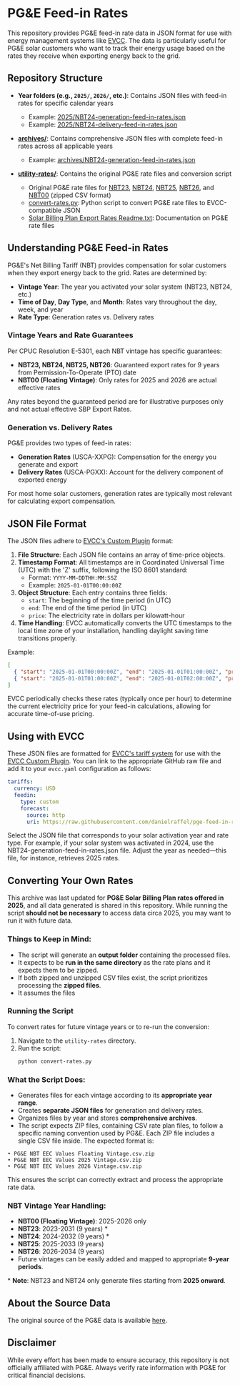 # PG&E Feed-in Rates

This repository provides PG&E feed-in rate data in JSON format for use with energy management systems like [EVCC](https://evcc.io). The data is particularly useful for PG&E solar customers who want to track their energy usage based on the rates they receive when exporting energy back to the grid.

## Repository Structure

- **Year folders (e.g., `2025/`, `2026/`, etc.)**: Contains JSON files with feed-in rates for specific calendar years
  - Example: [2025/NBT24-generation-feed-in-rates.json](2025/NBT24-generation-feed-in-rates.json)
  - Example: [2025/NBT24-delivery-feed-in-rates.json](2025/NBT24-delivery-feed-in-rates.json)

- **[archives/](https://github.com/danielraffel/pge-feed-in-rates/tree/main/archives)**: Contains comprehensive JSON files with complete feed-in rates across all applicable years
  - Example: [archives/NBT24-generation-feed-in-rates.json](https://raw.githubusercontent.com/danielraffel/pge-feed-in-rates/refs/heads/main/archives/NBT24-generation-feed-in-rates.json)

- **[utility-rates/](https://github.com/danielraffel/pge-feed-in-rates/tree/main/utililty-rates)**: Contains the original PG&E rate files and conversion script
  - Original PG&E rate files for [NBT23](https://github.com/danielraffel/pge-feed-in-rates/blob/main/utililty-rates/PG%26E%20NBT%20EEC%20Values%202023%20Vintage.csv.zip), [NBT24](https://github.com/danielraffel/pge-feed-in-rates/blob/main/utililty-rates/PG%26E%20NBT%20EEC%20Values%202024%20Vintage.csv.zip), [NBT25](https://github.com/danielraffel/pge-feed-in-rates/blob/main/utililty-rates/PG%26E%20NBT%20EEC%20Values%202025%20Vintage.csv.zip), [NBT26](https://github.com/danielraffel/pge-feed-in-rates/blob/main/utililty-rates/PG%26E%20NBT%20EEC%20Values%202026%20Vintage.csv.zip), and [NBT00](https://github.com/danielraffel/pge-feed-in-rates/blob/main/utililty-rates/PG%26E%20NBT%20EEC%20Values%20Floating%20Vintage.csv.zip) (zipped CSV format)
  - [convert-rates.py](https://github.com/danielraffel/pge-feed-in-rates/blob/main/utililty-rates/convert-rates.py): Python script to convert PG&E rate files to EVCC-compatible JSON
  - [Solar Billing Plan Export Rates Readme.txt](https://github.com/danielraffel/pge-feed-in-rates/blob/main/utililty-rates/Solar%20Billing%20Plan%20Export%20Rates%20Readme.txt): Documentation on PG&E rate files

## Understanding PG&E Feed-in Rates

PG&E's Net Billing Tariff (NBT) provides compensation for solar customers when they export energy back to the grid. Rates are determined by:

- **Vintage Year**: The year you activated your solar system (NBT23, NBT24, etc.)
- **Time of Day**, **Day Type**, and **Month**: Rates vary throughout the day, week, and year
- **Rate Type**: Generation rates vs. Delivery rates

### Vintage Years and Rate Guarantees

Per CPUC Resolution E-5301, each NBT vintage has specific guarantees:

- **NBT23, NBT24, NBT25, NBT26**: Guaranteed export rates for 9 years from Permission-To-Operate (PTO) date
- **NBT00 (Floating Vintage)**: Only rates for 2025 and 2026 are actual effective rates

Any rates beyond the guaranteed period are for illustrative purposes only and not actual effective SBP Export Rates.

### Generation vs. Delivery Rates

PG&E provides two types of feed-in rates:

- **Generation Rates** (USCA-XXPG): Compensation for the energy you generate and export
- **Delivery Rates** (USCA-PGXX): Account for the delivery component of exported energy

For most home solar customers, generation rates are typically most relevant for calculating export compensation.

## JSON File Format

The JSON files adhere to [EVCC's Custom Plugin](https://docs.evcc.io/en/docs/tariffs#dynamic-electricity-price) format:

1. **File Structure**: Each JSON file contains an array of time-price objects.
2. **Timestamp Format**: All timestamps are in Coordinated Universal Time (UTC) with the 'Z' suffix, following the ISO 8601 standard:
   * Format: `YYYY-MM-DDTHH:MM:SSZ`
   * Example: `2025-01-01T00:00:00Z`
3. **Object Structure**: Each entry contains three fields:
   * `start`: The beginning of the time period (in UTC)
   * `end`: The end of the time period (in UTC)
   * `price`: The electricity rate in dollars per kilowatt-hour
4. **Time Handling**: EVCC automatically converts the UTC timestamps to the local time zone of your installation, handling daylight saving time transitions properly.

Example:
```json
[
  { "start": "2025-01-01T00:00:00Z", "end": "2025-01-01T01:00:00Z", "price": 0.05375 },
  { "start": "2025-01-01T01:00:00Z", "end": "2025-01-01T02:00:00Z", "price": 0.04885 }
]
```

EVCC periodically checks these rates (typically once per hour) to determine the current electricity price for your feed-in calculations, allowing for accurate time-of-use pricing.

## Using with EVCC

These JSON files are formatted for [EVCC's tariff system](https://docs.evcc.io/en/docs/tariffs) for use with the [EVCC Custom Plugin](https://docs.evcc.io/en/docs/tariffs#dynamic-electricity-price). You can link to the appropriate GitHub raw file and add it to your `evcc.yaml` configuration as follows:

```yaml
tariffs:
  currency: USD
  feedin:
    type: custom
    forecast:
      source: http
      uri: https://raw.githubusercontent.com/danielraffel/pge-feed-in-rates/refs/heads/main/2025/NBT24-generation-feed-in-rates.json
```

Select the JSON file that corresponds to your solar activation year and rate type. For example, if your solar system was activated in 2024, use the NBT24-generation-feed-in-rates.json file. Adjust the year as needed—this file, for instance, retrieves 2025 rates.

## Converting Your Own Rates

This archive was last updated for **PG&E Solar Billing Plan rates offered in 2025**, and all data generated is shared in this repository. While running the script **should not be necessary** to access data circa 2025, you may want to run it with future data. 

### Things to Keep in Mind:
- The script will generate an **output folder** containing the processed files.
- It expects to be **run in the same directory** as the rate plans and it expects them to be zipped.
- If both zipped and unzipped CSV files exist, the script prioritizes processing the **zipped files**.
- It assumes the files 

### Running the Script
To convert rates for future vintage years or to re-run the conversion:

1. Navigate to the `utility-rates` directory.
2. Run the script:  
   ```bash
   python convert-rates.py
   ```

### What the Script Does:
- Generates files for each vintage according to its **appropriate year range**.
- Creates **separate JSON files** for generation and delivery rates.
- Organizes files by year and stores **comprehensive archives**.
- The script expects ZIP files, containing CSV rate plan files, to follow a specific naming convention used by PG&E. Each ZIP file includes a single CSV file inside. The expected format is:
```
• PG&E NBT EEC Values Floating Vintage.csv.zip  
• PG&E NBT EEC Values 2025 Vintage.csv.zip  
• PG&E NBT EEC Values 2026 Vintage.csv.zip  
```
This ensures the script can correctly extract and process the appropriate rate data.

### NBT Vintage Year Handling:
- **NBT00 (Floating Vintage)**: 2025-2026 only
- **NBT23**: 2023-2031 (9 years) *
- **NBT24**: 2024-2032 (9 years) *
- **NBT25**: 2025-2033 (9 years)
- **NBT26**: 2026-2034 (9 years)
- Future vintages can be easily added and mapped to appropriate **9-year periods**.

\* **Note**: NBT23 and NBT24 only generate files starting from **2025 onward**.

## About the Source Data

The original source of the PG&E data is available [here](https://www.pge.com/assets/pge/docs/vanities/PGE-Solar-Billing-Plan-Export-Rates.zip).

## Disclaimer

While every effort has been made to ensure accuracy, this repository is not officially affiliated with PG&E. Always verify rate information with PG&E for critical financial decisions.
